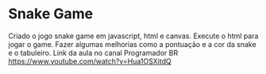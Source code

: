 # Snake Game
Criado o jogo snake game em javascript, html e canvas. Execute o html para jogar o game. Fazer algumas melhorias como a pontuação e a cor da snake e o tabuleiro. Link da aula no canal Programador BR https://www.youtube.com/watch?v=Hua1OSXitdQ
